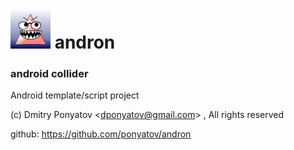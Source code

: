 # ![logo](icon/logo.png)  andron
### android collider

Android template/script project

(c) Dmitry Ponyatov <<dponyatov@gmail.com>> , All rights reserved

github: https://github.com/ponyatov/andron


